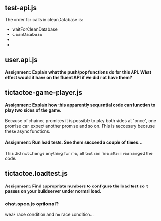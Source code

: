 ## test-api.js
The order for calls in cleanDatabase is:
* waitForCleanDatabase
* cleanDatabase
*
*

## user.api.js
#### Assignment: Explain what the push/pop functions do for this API. What effect would it have on the fluent API if we did not have them?  


## tictactoe-game-player.js
#### Assignment: Explain how this apparently sequential code can function to play two sides of the game.
Because of chained promises it is possible to play both sides at "once", one promise can expect another promise and so on. This is neccesary because these async functions.
####  Assignment: Run load tests. See them succeed a couple of times...
This did not change anything for me, all test ran fine after i rearranged the code.
## tictactoe.loadtest.js
#### Assignment: Find appropriate numbers to configure the load test so it passes on your buildserver under normal load.

### chat.spec.js optional?
weak race condition and no race condition...
